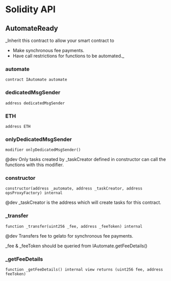 # Solidity API

## AutomateReady

_Inherit this contract to allow your smart contract to
- Make synchronous fee payments.
- Have call restrictions for functions to be automated._

### automate

```solidity
contract IAutomate automate
```

### dedicatedMsgSender

```solidity
address dedicatedMsgSender
```

### ETH

```solidity
address ETH
```

### onlyDedicatedMsgSender

```solidity
modifier onlyDedicatedMsgSender()
```

@dev
Only tasks created by _taskCreator defined in constructor can call
the functions with this modifier.

### constructor

```solidity
constructor(address _automate, address _taskCreator, address opsProxyFactory) internal
```

@dev
_taskCreator is the address which will create tasks for this contract.

### _transfer

```solidity
function _transfer(uint256 _fee, address _feeToken) internal
```

@dev
Transfers fee to gelato for synchronous fee payments.

_fee & _feeToken should be queried from IAutomate.getFeeDetails()

### _getFeeDetails

```solidity
function _getFeeDetails() internal view returns (uint256 fee, address feeToken)
```

